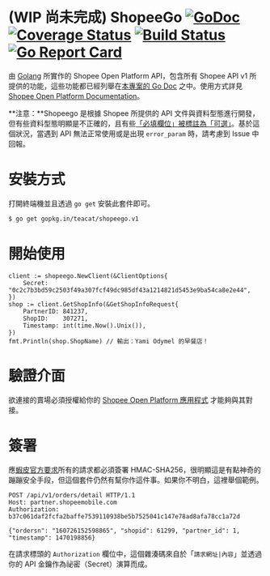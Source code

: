 # (WIP 尚未完成) ShopeeGo [![GoDoc](https://godoc.org/github.com/teacat/shopeego?status.svg)](https://godoc.org/github.com/teacat/shopeego) [![Coverage Status](https://coveralls.io/repos/github/teacat/shopeego/badge.svg?branch=master)](https://coveralls.io/github/teacat/shopeego?branch=master) [![Build Status](https://travis-ci.org/teacat/shopeego.svg?branch=master)](https://travis-ci.org/teacat/shopeego) [![Go Report Card](https://goreportcard.com/badge/github.com/teacat/rushia)](https://goreportcard.com/report/github.com/teacat/shopeego)

由 [Golang](https://golang.org/) 所實作的 Shopee Open Platform API，包含所有 Shopee API v1 所提供的功能，這些功能都已經列舉在[本專案的 Go Doc](https://godoc.org/github.com/teacat/shopeego) 之中。使用方式詳見 [Shopee Open Platform Documentation](https://open.shopee.com/documents)。

**注意：**Shopeego 是根據 Shopee 所提供的 API 文件與資料型態進行開發，但有些資料型態明顯是不正確的，且有些[「必填欄位」被標註為「可選」](https://github.com/minchao/shopee-php/issues/5)。基於這個狀況，當遇到 API 無法正常使用或是出現 `error_param` 時，請考慮到 Issue 中回報。

# 安裝方式

打開終端機並且透過 `go get` 安裝此套件即可。

```bash
$ go get gopkg.in/teacat/shopeego.v1
```

# 開始使用

```golang
client := shopeego.NewClient(&ClientOptions{
	Secret: "0c2c7b3bd59c2503f49a307fcf49dc985df43a1214821d5453e9ba54ca8e2e44",
})
shop := client.GetShopInfo(&GetShopInfoRequest{
	PartnerID: 841237,
	ShopID:    307271,
	Timestamp: int(time.Now().Unix()),
})
fmt.Println(shop.ShopName) // 輸出：Yami Odymel 的早餐店！
```

# 驗證介面

欲連接的賣場必須授權給你的 [Shopee Open Platform 應用程式](https://open.shopee.com/documents?module=63&type=2&id=51) 才能夠與其對接。

# 簽署

應[蝦皮官方要求](https://open.shopee.com/documents?module=63&type=2&id=53)所有的請求都必須簽署 HMAC-SHA256，很明顯這是有點神奇的蹦蹦安全手段，但這個套件仍然有幫你作這件事。如果你不明白，這裡舉個範例。

```
POST /api/v1/orders/detail HTTP/1.1
Host: partner.shopeemobile.com
Authorization: b37c061daf2fcfa2baffe7539110938be5b7525041c147e78ad8afa78cc1a72d

{"ordersn": "160726152598865", "shopid": 61299, "partner_id": 1, "timestamp": 1470198856}
```

在請求標頭的 `Authorization` 欄位中，這個雜湊碼來自於「`請求網址|內容`」並透過你的 API 金鑰作為祕密（Secret）演算而成。